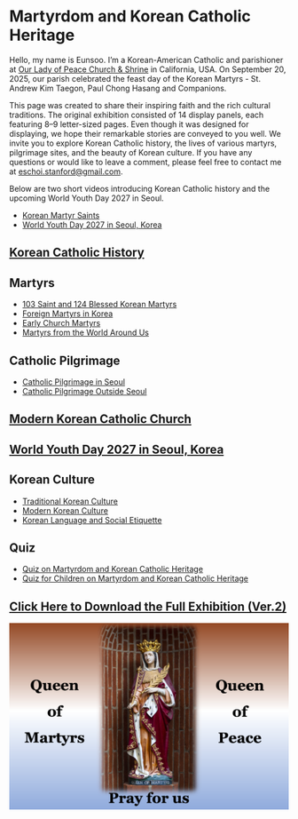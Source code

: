 # Martyrdom and Korean Catholic Heritage

Hello, my name is Eunsoo. I’m a Korean-American Catholic and parishioner at [Our Lady of Peace Church & Shrine](https://www.olop-shrine.org) in California, USA. On September 20, 2025, our parish celebrated the feast day of the Korean Martyrs - St. Andrew Kim Taegon, Paul Chong Hasang and Companions.

This page was created to share their inspiring faith and the rich cultural traditions. The original exhibition consisted of 14 display panels, each featuring 8–9 letter-sized pages. Even though it was designed for displaying, we hope their remarkable stories are conveyed to you well. We invite you to explore Korean Catholic history, the lives of various martyrs, pilgrimage sites, and the beauty of Korean culture. If you have any questions or would like to leave a comment, please feel free to contact me at eschoi.stanford@gmail.com.

Below are two short videos introducing Korean Catholic history and the upcoming World Youth Day 2027 in Seoul.
- [Korean Martyr Saints](https://youtu.be/fE61T_ygxbc?si=GOe9PvMrmwydtbcQ)
- [World Youth Day 2027 in Seoul, Korea](https://youtu.be/IBgqQ6_d22w?si=vLLgW2e6lwaJDnVH)
  
## [Korean Catholic History](KoreanCatholicHistory.pdf)

## Martyrs
- [103 Saint and 124 Blessed Korean Martyrs](KoreanMartyrs.pdf)
- [Foreign Martyrs in Korea](ForeignMartyrsInKorea.pdf)
- [Early Church Martyrs](EarlyChurchMartyrs.pdf)
- [Martyrs from the World Around Us](MartyrsFromTheWorldAroundUs.pdf)

## Catholic Pilgrimage
- [Catholic Pilgrimage in Seoul](CatholicPilgrimageInSeoul.pdf)
- [Catholic Pilgrimage Outside Seoul](CatholicPilgrimageOutsideSeoul.pdf)
  
## [Modern Korean Catholic Church](ModernKoreanCatholicChurch.pdf)

## [World Youth Day 2027 in Seoul, Korea](WorldYouthDay.pdf)

## Korean Culture
- [Traditional Korean Culture](TraditionalKoreanCulture.pdf)
- [Modern Korean Culture](ModernKoreanCulture.pdf)
- [Korean Language and Social Etiquette](KoreanLanguageAndSocialEtiquette.pdf)

## Quiz
- [Quiz on Martyrdom and Korean Catholic Heritage](Quiz.pdf)
- [Quiz for Children on Martyrdom and Korean Catholic Heritage](QuizForChildren.pdf)


## [Click Here to Download the Full Exhibition (Ver.2)](MartyrdomAndKoreanCatholicHeritage_v2-compressed.pdf)

![QueenOfMartyrAndPeace](QueenOfMartyrsPeace_v2.png)

